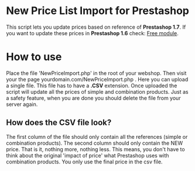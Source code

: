 # New Price List Import for Prestashop

This script lets you update prices based on reference of **Prestashop 1.7**. If you want to update these prices in **Prestashop 1.6** check: [Free module](https://www.prestashop.com/forums/topic/521717-free-module-new-price-list/). 

# How to use

Place the file 'NewPriceImport.php' in the root of your webshop. Then visit your the page yourdomain.com/NewPriceImport.php . Here you can upload a single file. This file has to have a **.CSV** extension. Once uploaded the script will update all the prices of simple and combination products. Just as a safety feature, when you are done you should delete the file from your server again.

## How does the CSV file look?

The first column of the file should only contain all the references (simple or combination products). The second column should only contain the NEW price. That is it, nothing more, nothing less. This means, you don't have to think about the original 'impact of price' what Prestashop uses with combination products. You only use the final price in the csv file.
